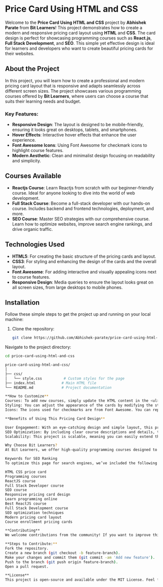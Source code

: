 # Price Card Using HTML and CSS

Welcome to the **Price Card Using HTML and CSS** project by **Abhishek Parate** from **Bit Learners**! This project demonstrates how to create a modern and responsive pricing card layout using **HTML** and **CSS**. The card design is perfect for showcasing programming courses such as **React.js**, **Full Stack Development**, and **SEO**. This simple yet effective design is ideal for learners and developers who want to create beautiful pricing cards for their websites.

## About the Project

In this project, you will learn how to create a professional and modern pricing card layout that is responsive and adapts seamlessly across different screen sizes. The project showcases various programming courses offered by **Bit Learners**, where users can choose a course that suits their learning needs and budget.

### Key Features:

- **Responsive Design**: The layout is designed to be mobile-friendly, ensuring it looks great on desktops, tablets, and smartphones.
- **Hover Effects**: Interactive hover effects that enhance the user experience.
- **Font Awesome Icons**: Using Font Awesome for checkmark icons to highlight course features.
- **Modern Aesthetic**: Clean and minimalist design focusing on readability and simplicity.

## Courses Available

- **Reactjs Course**: Learn Reactjs from scratch with our beginner-friendly course. Ideal for anyone looking to dive into the world of web development.
- **Full Stack Course**: Become a full-stack developer with our hands-on course. Includes backend and frontend technologies, deployment, and more.
- **SEO Course**: Master SEO strategies with our comprehensive course. Learn how to optimize websites, improve search engine rankings, and drive organic traffic.

## Technologies Used

- **HTML5**: For creating the basic structure of the pricing cards and layout.
- **CSS3**: For styling and enhancing the design of the cards and the overall layout.
- **Font Awesome**: For adding interactive and visually appealing icons next to course features.
- **Responsive Design**: Media queries to ensure the layout looks great on all screen sizes, from large desktops to mobile phones.

## Installation

Follow these simple steps to get the project up and running on your local machine:

1. Clone the repository:
   ```bash
   git clone https://github.com/Abhishek-parate/price-card-using-html-and-css.git


Navigate to the project directory:
  ```bash
cd price-card-using-html-and-css

price-card-using-html-and-css/
│
├── css/
│   └── style.css          # Custom styles for the page
├── index.html            # Main HTML file
└── README.md             # Project documentation

**How to Customize**
Courses: To add new courses, simply update the HTML content in the <ul> list within each pricing card. Each course has a title, price, description, and list of features that you can easily modify.
Styling: You can adjust the appearance of the cards by modifying the style.css file. Change colors, fonts, and card dimensions to suit your design preferences.
Icons: The icons used for checkmarks are from Font Awesome. You can replace them with any other icons or remove them as needed.

**Benefits of Using This Pricing Card Design**

User Engagement: With an eye-catching design and simple layout, this pricing card encourages users to make a decision quickly and easily.
SEO Optimization: By including clear course descriptions and details, this design ensures the content is relevant to search engines, making it easier to rank on Google for programming and course-related keywords.
Scalability: This project is scalable, meaning you can easily extend the design by adding more courses or services in the future.

Why Choose Bit Learners?
At Bit Learners, we offer high-quality programming courses designed to help students and professionals improve their technical skills. Whether you’re looking to learn React.js, become a Full Stack Developer, or master SEO techniques, we have the right course for you. Join thousands of learners and take your career to the next level!

Keywords for SEO Ranking
To optimize this page for search engines, we’ve included the following SEO keywords to ensure better visibility on Google:

HTML CSS price card
Programming courses
ReactJS course
Full Stack Developer course
SEO course
Responsive pricing card design
Learn programming online
Best ReactJS course
Full Stack Development course
SEO optimization techniques
Modern pricing card layout
Course enrollment pricing cards

**Contributing**
We welcome contributions from the community! If you want to improve this project, feel free to fork the repository, make changes, and submit a pull request. Your contributions help make this project even better.

**Steps to Contribute:**
Fork the repository.
Create a new branch (git checkout -b feature-branch).
Make your changes and commit them (git commit -am 'Add new feature').
Push to the branch (git push origin feature-branch).
Open a pull request.

**License**
This project is open-source and available under the MIT License. Feel free to use, modify, and distribute this code in your projects.


